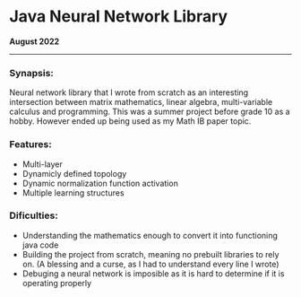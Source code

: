 # Java Neural Network Library

**August 2022**

---

### Synapsis:
Neural network library that I wrote from scratch as an interesting intersection between matrix mathematics, linear algebra, multi-variable calculus and programming. This was a summer project before grade 10 as a hobby. However ended up being used as my Math IB paper topic. 


### Features:
* Multi-layer
* Dynamicly defined topology
* Dynamic normalization function activation
* Multiple learning structures

### Dificulties:
* Understanding the mathematics enough to convert it into functioning java code
* Building the project from scratch, meaning no prebuilt libraries to rely on. (A blessing and a curse, as I had to understand every line I wrote)
* Debuging a neural network is imposible as it is hard to determine if it is operating properly